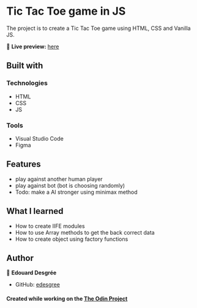 # Tic Tac Toe game in JS

The project is to create a Tic Tac Toe game using HTML, CSS and Vanilla JS.

🔗 **Live preview:** [here](https://edesgree.github.io/odin-tictactoe/public/)


## Built with
### Technologies
* HTML
* CSS
* JS

### Tools
* Visual Studio Code
* Figma
  
## Features
* play against another human player
* play against bot (bot is choosing randomly)
* Todo: make a AI stronger using minimax method

## What I learned

* How to create IIFE modules
* How to use Array methods to get the back correct data
* How to create object using factory functions

## Author

👤 **Edouard Desgrée**
* GitHub: [edesgree](https://github.com/edesgree)




#### Created while working on the [The Odin Project](https://www.theodinproject.com/)
